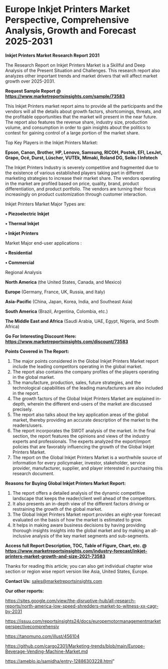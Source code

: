 # Europe Inkjet Printers Market Perspective, Comprehensive Analysis, Growth and Forecast 2025-2031

<strong>Inkjet Printers Market Research Report 2031</strong>

The Research Report on Inkjet Printers Market is a Skillful and Deep Analysis of the Present Situation and Challenges. This research report also analyzes other important trends and market drivers that will affect market growth over 2025-2031.

<strong>Request Sample Report @ <a href=https://www.marketreportsinsights.com/sample/73583>https://www.marketreportsinsights.com/sample/73583</a></strong>

This Inkjet Printers market report aims to provide all the participants and the vendors will all the details about growth factors, shortcomings, threats, and the profitable opportunities that the market will present in the near future. The report also features the revenue share, industry size, production volume, and consumption in order to gain insights about the politics to contest for gaining control of a large portion of the market share.

Top Key Players in the Inkjet Printers Market:

<strong>Epson, Canon, Brother, HP, Lenovo, Samsung, RICOH, Postek, EFI, LexJet, Grapo, Océ, Durst, Lüscher, VUTEk, Mimaki, Roland DG, Seiko I Infotech</strong>

The Inkjet Printers Industry is severely competitive and fragmented due to the existence of various established players taking part in different marketing strategies to increase their market share. The vendors operating in the market are profiled based on price, quality, brand, product differentiation, and product portfolio. The vendors are turning their focus increasingly on product customization through customer interaction.

Inkjet Printers Market Major Types are:

<strong>• Piezoelectric Inkjet

• Thermal Inkjet

• Inkjet Printers</strong>

Market Major end-user applications :

<strong>• Residential

• Commercial</strong>

Regional Analysis

</u><strong><b>North America</b></strong> (the United States, Canada, and Mexico)

<strong><b>Europe </b></strong>(Germany, France, UK, Russia, and Italy)

<strong><b>Asia-Pacific</b></strong> (China, Japan, Korea, India, and Southeast Asia)

<strong><b>South America</b></strong> (Brazil, Argentina, Colombia, etc.)

<strong><b>The Middle East and Africa</b></strong> (Saudi Arabia, UAE, Egypt, Nigeria, and South Africa)

<strong>Go For Interesting Discount Here: <a href=https://www.marketreportsinsights.com/discount/73583>https://www.marketreportsinsights.com/discount/73583</a></strong>

<strong>Points Covered in The Report:</strong>
<ol>
  <li>The major points considered in the Global Inkjet Printers Market report include the leading competitors operating in the global market.</li>
  <li>The report also contains the company profiles of the players operating in the global market.</li>
  <li>The manufacture, production, sales, future strategies, and the technological capabilities of the leading manufacturers are also included in the report.</li>
  <li>The growth factors of the Global Inkjet Printers Market are explained in-depth, wherein the different end-users of the market are discussed precisely.</li>
  <li>The report also talks about the key application areas of the global market, thereby providing an accurate description of the market to the readers/users.</li>
  <li>The report incorporates the SWOT analysis of the market. In the final section, the report features the opinions and views of the industry experts and professionals. The experts analyzed the export/import policies that are favorably influencing the growth of the Global Inkjet Printers Market.</li>
  <li>The report on the Global Inkjet Printers Market is a worthwhile source of information for every policymaker, investor, stakeholder, service provider, manufacturer, supplier, and player interested in purchasing this research document.</li>
</ol>
<strong>Reasons for Buying Global Inkjet Printers Market Report:</strong>

<ol>
  <li>The report offers a detailed analysis of the dynamic competitive landscape that keeps the reader/client well ahead of the competitors.</li>
  <li>It also presents an in-depth view of the different factors driving or restraining the growth of the global market.</li>
  <li>The Global Inkjet Printers Market report provides an eight-year forecast evaluated on the basis of how the market is estimated to grow.</li>
  <li>It helps in making aware business decisions by having providing thorough insights insights into the global market and by making an all-inclusive analysis of the key market segments and sub-segments.</li>
</ol>
<strong>Access full Report Description, TOC, Table of Figure, Chart, etc. @ <a href=https://www.marketreportsinsights.com/industry-forecast/inkjet-printers-market-growth-and-size-2021-73583>https://www.marketreportsinsights.com/industry-forecast/inkjet-printers-market-growth-and-size-2021-73583</a></strong>


Thanks for reading this article; you can also get individual chapter wise section or region wise report version like Asia, United States, Europe.

<strong>Contact Us:</strong>
sales@marketreportsinsights.com

<strong>Our other reports:</strong>

<a href=https://sites.google.com/view/the-disruptive-hub/all-research-reports/north-america-low-speed-shredders-market-to-witness-xx-cagr-by-2031>https://sites.google.com/view/the-disruptive-hub/all-research-reports/north-america-low-speed-shredders-market-to-witness-xx-cagr-by-2031</a>

<a href=https://issuu.com/reportsinsights24/docs/europemotormanagementmarketperspectivecomprehensiv>https://issuu.com/reportsinsights24/docs/europemotormanagementmarketperspectivecomprehensiv</a>

<a href=https://tanomuno.com/illust/456104>https://tanomuno.com/illust/456104</a>

<a href=https://github.com/cargo2301/Marketing-trends/blob/main/Europe-Beverage-Vending-Machine-Market.md>https://github.com/cargo2301/Marketing-trends/blob/main/Europe-Beverage-Vending-Machine-Market.md</a>

<a href=https://ameblo.jp/samidha/entry-12886303228.html>https://ameblo.jp/samidha/entry-12886303228.html</a>"
